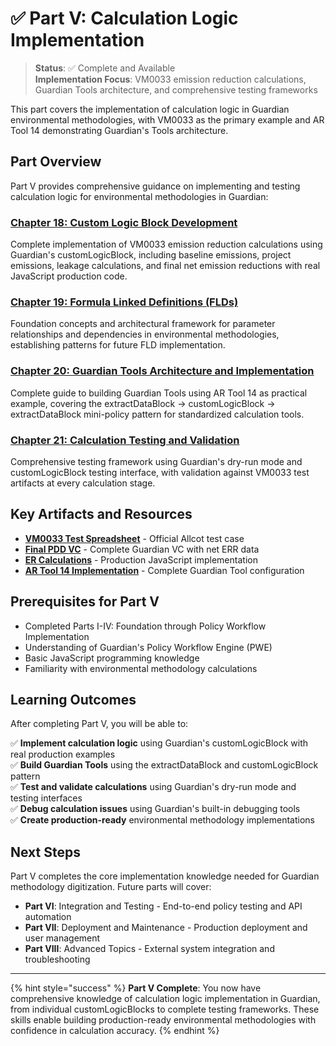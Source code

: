# ✅ Part V: Calculation Logic Implementation

> **Status**: ✅ Complete and Available  
> **Implementation Focus**: VM0033 emission reduction calculations, Guardian Tools architecture, and comprehensive testing frameworks

This part covers the implementation of calculation logic in Guardian environmental methodologies, with VM0033 as the primary example and AR Tool 14 demonstrating Guardian's Tools architecture.

## Part Overview

Part V provides comprehensive guidance on implementing and testing calculation logic for environmental methodologies in Guardian:

### [Chapter 18: Custom Logic Block Development](chapter-18/README.md)
Complete implementation of VM0033 emission reduction calculations using Guardian's customLogicBlock, including baseline emissions, project emissions, leakage calculations, and final net emission reductions with real JavaScript production code.

### [Chapter 19: Formula Linked Definitions (FLDs)](chapter-19/README.md)  
Foundation concepts and architectural framework for parameter relationships and dependencies in environmental methodologies, establishing patterns for future FLD implementation.

### [Chapter 20: Guardian Tools Architecture and Implementation](chapter-20/README.md)
Complete guide to building Guardian Tools using AR Tool 14 as practical example, covering the extractDataBlock → customLogicBlock → extractDataBlock mini-policy pattern for standardized calculation tools.

### [Chapter 21: Calculation Testing and Validation](chapter-21/README.md)
Comprehensive testing framework using Guardian's dry-run mode and customLogicBlock testing interface, with validation against VM0033 test artifacts at every calculation stage.

## Key Artifacts and Resources

- **[VM0033 Test Spreadsheet](../_shared/artifacts/VM0033_Allcot_Test_Case_Artifact.xlsx)** - Official Allcot test case
- **[Final PDD VC](../_shared/artifacts/final-PDD-vc.json)** - Complete Guardian VC with net ERR data  
- **[ER Calculations](../_shared/artifacts/er-calculations.js)** - Production JavaScript implementation
- **[AR Tool 14 Implementation](../_shared/artifacts/AR-Tool-14.json)** - Complete Guardian Tool configuration

## Prerequisites for Part V

- Completed Parts I-IV: Foundation through Policy Workflow Implementation  
- Understanding of Guardian's Policy Workflow Engine (PWE)
- Basic JavaScript programming knowledge
- Familiarity with environmental methodology calculations

## Learning Outcomes

After completing Part V, you will be able to:

✅ **Implement calculation logic** using Guardian's customLogicBlock with real production examples  
✅ **Build Guardian Tools** using the extractDataBlock and customLogicBlock pattern  
✅ **Test and validate calculations** using Guardian's dry-run mode and testing interfaces  
✅ **Debug calculation issues** using Guardian's built-in debugging tools  
✅ **Create production-ready** environmental methodology implementations  

## Next Steps

Part V completes the core implementation knowledge needed for Guardian methodology digitization. Future parts will cover:

- **Part VI**: Integration and Testing - End-to-end policy testing and API automation
- **Part VII**: Deployment and Maintenance - Production deployment and user management  
- **Part VIII**: Advanced Topics - External system integration and troubleshooting

---

{% hint style="success" %}
**Part V Complete**: You now have comprehensive knowledge of calculation logic implementation in Guardian, from individual customLogicBlocks to complete testing frameworks. These skills enable building production-ready environmental methodologies with confidence in calculation accuracy.
{% endhint %}